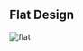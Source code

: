 ## Flat Design 

![flat](https://user-images.githubusercontent.com/87876734/172741578-8d1a5632-2069-4678-ac76-8fd401e755d1.png)
